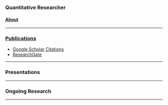 ### Quantitative Researcher  

#### [About](https://dsmithjo/about "About")

---

### [Publications](https://dsmithjo.github.io/publications)
  * [Google Scholar Citations](https://scholar.google.com/citations?user=d8PodEsAAAAJ&hl=en "Google Scholar Citations")
  * [ResearchGate](https://www.researchgate.net/profile/Daniel_Smith45 "ResearchGate")

---


### Presentations
---


### Ongoing Research
---
